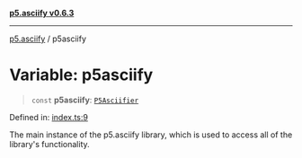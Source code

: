 [**p5.asciify v0.6.3**](../README.md)

***

[p5.asciify](../globals.md) / p5asciify

# Variable: p5asciify

> `const` **p5asciify**: [`P5Asciifier`](../classes/P5Asciifier.md)

Defined in: [index.ts:9](https://github.com/humanbydefinition/p5-asciify/blob/571047bdf712418b9d7094e1f65d29ff730058f9/src/lib/index.ts#L9)

The main instance of the p5.asciify library, which is used to access all of the library's functionality.
